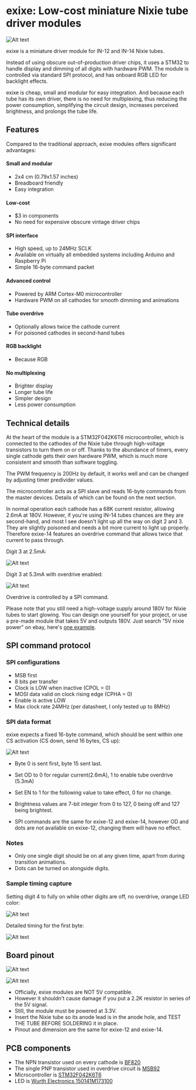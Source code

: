 # exixe: Low-cost miniature Nixie tube driver modules

![Alt text](https://i.imgur.com/JjhNDUQ.jpg)

exixe is a miniature driver module for IN-12 and IN-14 Nixie tubes.

Instead of using obscure out-of-production driver chips, it uses a STM32 to handle display and dimming of all digits with hardware PWM. The module is controlled via standard SPI protocol, and has onboard RGB LED for backlight effects.

exixe is cheap, small and modular for easy integration. And because each tube has its own driver, there is no need for multiplexing, thus reducing the power consumption, simplifying the circuit design, increases perceived brightness, and prolongs the tube life.

## Features

Compared to the traditional approach, exixe modules offers significant advantages:

#### Small and modular
* 2x4 cm (0.79x1.57 inches)
* Breadboard friendly
* Easy integration

#### Low-cost
* $3 in components
* No need for expensive obscure vintage driver chips

#### SPI interface
* High speed, up to 24MHz SCLK
* Available on virtually all embedded systems including Arduino and Raspberry Pi
* Simple 16-byte command packet

#### Advanced control
* Powered by ARM Cortex-M0 microcontroller
* Hardware PWM on all cathodes for smooth dimming and animations

#### Tube overdrive
* Optionally allows twice the cathode current
* For poisoned cathodes in second-hand tubes

#### RGB backlight
* Because RGB

#### No multiplexing
* Brighter display
* Longer tube life
* Simpler design
* Less power consumption

## Technical details

At the heart of the module is a STM32F042K6T6 microcontroller, which is connected to the cathodes of the Nixie tube through high-voltage transistors to turn them on or off. Thanks to the abundance of timers, every single cathode gets their own hardware PWM, which is much more consistent and smooth than software toggling.

The PWM frequency is 200Hz by default, it works well and can be changed by adjusting timer predivider values.

The microcontroller acts as a SPI slave and reads 16-byte commands from the master devices. Details of which can be found on the next section.

In normal operation each cathode has a 68K current resistor, allowing 2.6mA at 180V. However, if you're using IN-14 tubes chances are they are second-hand, and most I see doesn't light up all the way on digit 2 and 3. They are slightly poisoned and needs a bit more current to light up properly. Therefore exixe-14 features an overdrive command that allows twice that current to pass through.

Digit 3 at 2.5mA:

![Alt text](resources/no_od.jpg)

Digit 3 at 5.3mA with overdrive enabled:

![Alt text](resources/with_od.jpg)

Overdrive is controlled by a SPI command.

Please note that you still need a high-voltage supply around 180V for Nixie tubes to start glowing. You can design one yourself for your project, or use a pre-made module that takes 5V and outputs 180V. Just search "5V nixie power" on ebay, here's [one example](https://www.ebay.com/itm/DC-5V-12V-to-170V-DC-High-Voltage-NIXIE-Power-Supply-Module-PSU-NIXIE-TUBE-ERA-/322511957768?hash=item4b1735ef08:g:ftQAAOSwYTVZmjZb).

## SPI command protocol

### SPI configurations

* MSB first
* 8 bits per transfer
* Clock is LOW when inactive (CPOL = 0)
* MOSI data valid on clock rising edge (CPHA = 0)
* Enable is active LOW
* Max clock rate 24MHz (per datasheet, I only tested up to 8MHz)

### SPI data format

exixe expects a fixed 16-byte command, which should be sent within one CS activation (CS down, send 16 bytes, CS up):

![Alt text](resources/spi_cmd.png)

* Byte 0 is sent first, byte 15 sent last.

* Set OD to 0 for regular current(2.6mA), 1 to enable tube overdrive (5.3mA)

* Set EN to 1 for the following value to take effect, 0 for no change.

* Brightness values are 7-bit integer from 0 to 127, 0 being off and 127 being brightest.

* SPI commands are the same for exixe-12 and exixe-14, however OD and dots are not available on exixe-12, changing them will have no effect.

### Notes

* Only one single digit should be on at any given time, apart from during transition animations.
* Dots can be turned on alongside digits.

### Sample timing capture

Setting digit 4 to fully on while other digits are off, no overdrive, orange LED color:

![Alt text](resources/spi_data_format.png)

Detailed timing for the first byte:

![Alt text](resources/spi_data_format_detail.png)

## Board pinout

![Alt text](resources/pinout_photo.jpg)

![Alt text](resources/pinout_table.png)

* Officially, exixe modules are NOT 5V compatible.
* However it shouldn't cause damage if you put a 2.2K resistor in series of the 5V signal.
* Still, the module must be powered at 3.3V.
* Insert the Nixie tube so its anode lead is in the anode hole, and TEST THE TUBE BEFORE SOLDERING it in place.
* Pinout and dimension are the same for exixe-12 and exixe-14.

## PCB components

* The NPN transistor used on every cathode is [BF820](https://www.mouser.co.uk/Search/ProductDetail.aspx?R=BF820W%2c135virtualkey66800000virtualkey771-BF820W135)
* The single PNP transistor used in overdrive circuit is [MSB92](https://www.mouser.co.uk/Search/ProductDetail.aspx?R=MSB92ASWT1Gvirtualkey58410000virtualkey863-MSB92ASWT1G)
* Microcontroller is [STM32F042K6T6](https://www.mouser.co.uk/Search/ProductDetail.aspx?R=STM32F042K6T6virtualkey51120000virtualkey511-STM32F042K6T6)
* LED is [Wurth Electronics 150141M173100](https://www.mouser.co.uk/Search/ProductDetail.aspx?R=150141M173100virtualkey51100000virtualkey710-150141M173100)


